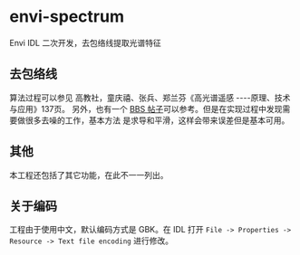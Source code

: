 # envi-spectrum
Envi IDL 二次开发，去包络线提取光谱特征

## 去包络线

算法过程可以参见 高教社，童庆禧、张兵、郑兰芬《高光谱遥感 ----原理、技术与应用》137页。
另外，也有一个 [BBS 帖子][1]可以参考。但是在实现过程中发现需要做很多去噪的工作，基本方法
是求导和平滑，这样会带来误差但是基本可用。


## 其他

本工程还包括了其它功能，在此不一一列出。

## 关于编码

工程由于使用中文，默认编码方式是 GBK。在 IDL 打开
`File -> Properties -> Resource -> Text file encoding`
进行修改。


[1]: http://bbs.sciencenet.cn/thread-1116920-1-1.html
